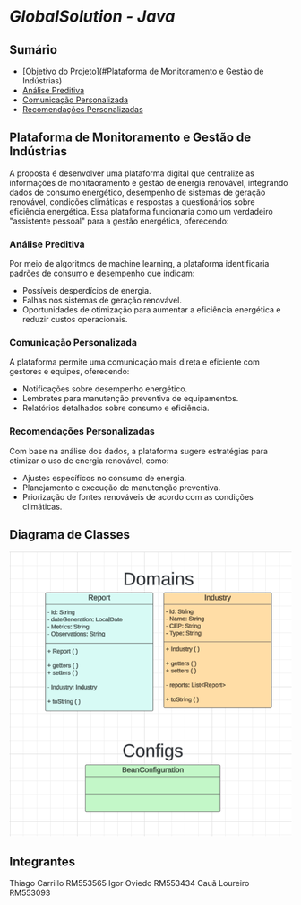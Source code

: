 # *GlobalSolution - Java*

## Sumário
- [Objetivo do Projeto](#Plataforma de Monitoramento e Gestão de Indústrias)
- [Análise Preditiva](#análise-preditiva)
- [Comunicação Personalizada](#comunicação-personalizada)
- [Recomendações Personalizadas](#recomendações-personalizadas)

## Plataforma de Monitoramento e Gestão de Indústrias
A proposta é desenvolver uma plataforma digital que centralize as informações de monitaoramento e gestão de energia renovável, integrando dados de consumo energético, desempenho de sistemas de geração renovável, condições climáticas e respostas a questionários sobre eficiência energética. Essa plataforma funcionaria como um verdadeiro "assistente pessoal" para a gestão energética, oferecendo:

### Análise Preditiva
Por meio de algoritmos de machine learning, a plataforma identificaria padrões de consumo e desempenho que indicam:
- Possíveis desperdícios de energia.
- Falhas nos sistemas de geração renovável.
- Oportunidades de otimização para aumentar a eficiência energética e reduzir custos operacionais.

### Comunicação Personalizada
A plataforma permite uma comunicação mais direta e eficiente com gestores e equipes, oferecendo:
- Notificações sobre desempenho energético.
- Lembretes para manutenção preventiva de equipamentos.
- Relatórios detalhados sobre consumo e eficiência.

### Recomendações Personalizadas
Com base na análise dos dados, a plataforma sugere estratégias para otimizar o uso de energia renovável, como:
- Ajustes específicos no consumo de energia.
- Planejamento e execução de manutenção preventiva.
- Priorização de fontes renováveis de acordo com as condições climáticas.

## Diagrama de Classes
![alt text](Diagrama1.png)

## Integrantes
Thiago Carrillo RM553565
Igor Oviedo RM553434
Cauã Loureiro RM553093

